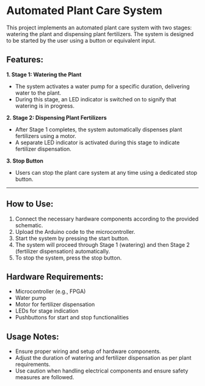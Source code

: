 # Automated Plant Care System

This project implements an automated plant care system with two stages: watering the plant and dispensing plant fertilizers. The system is designed to be started by the user using a button or equivalent input.

## Features:

**1. Stage 1: Watering the Plant**
   - The system activates a water pump for a specific duration, delivering water to the plant.
   - During this stage, an LED indicator is switched on to signify that watering is in progress.

**2. Stage 2: Dispensing Plant Fertilizers**
   - After Stage 1 completes, the system automatically dispenses plant fertilizers using a motor.
   - A separate LED indicator is activated during this stage to indicate fertilizer dispensation.

**3. Stop Button**
   - Users can stop the plant care system at any time using a dedicated stop button.

---

## How to Use:
1. Connect the necessary hardware components according to the provided schematic.
2. Upload the Arduino code to the microcontroller.
3. Start the system by pressing the start button.
4. The system will proceed through Stage 1 (watering) and then Stage 2 (fertilizer dispensation) automatically.
5. To stop the system, press the stop button.

## Hardware Requirements:
- Microcontroller (e.g., FPGA)
- Water pump
- Motor for fertilizer dispensation
- LEDs for stage indication
- Pushbuttons for start and stop functionalities

## Usage Notes:
- Ensure proper wiring and setup of hardware components.
- Adjust the duration of watering and fertilizer dispensation as per plant requirements.
- Use caution when handling electrical components and ensure safety measures are followed.
